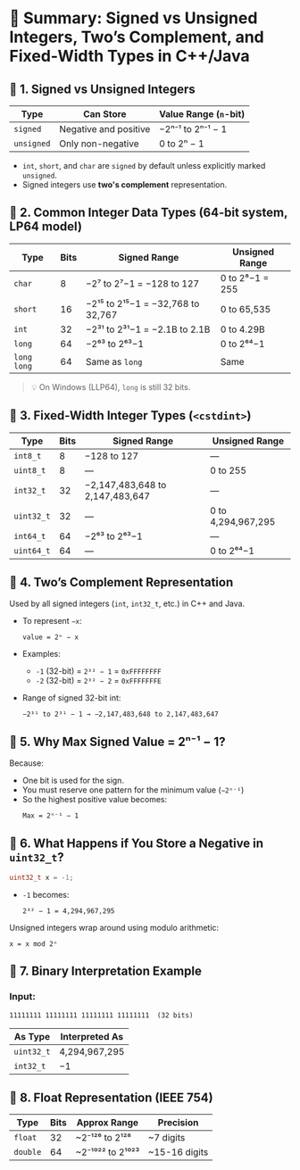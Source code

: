 # 🧠 Summary: Signed vs Unsigned Integers, Two’s Complement, and Fixed-Width Types in C++/Java

## 🔹 1. Signed vs Unsigned Integers

| Type       | Can Store             | Value Range (`n`-bit)           |
|------------|------------------------|----------------------------------|
| `signed`   | Negative and positive  | −2ⁿ⁻¹ to 2ⁿ⁻¹ − 1               |
| `unsigned` | Only non-negative      | 0 to 2ⁿ − 1                      |

- `int`, `short`, and `char` are `signed` by default unless explicitly marked `unsigned`.
- Signed integers use **two's complement** representation.

## 🔹 2. Common Integer Data Types (64-bit system, LP64 model)

| Type         | Bits | Signed Range                    | Unsigned Range             |
|--------------|------|----------------------------------|----------------------------|
| `char`       | 8    | −2⁷ to 2⁷−1 = −128 to 127        | 0 to 2⁸−1 = 255            |
| `short`      | 16   | −2¹⁵ to 2¹⁵−1 = −32,768 to 32,767| 0 to 65,535                |
| `int`        | 32   | −2³¹ to 2³¹−1 = −2.1B to 2.1B    | 0 to 4.29B                 |
| `long`       | 64   | −2⁶³ to 2⁶³−1                    | 0 to 2⁶⁴−1                 |
| `long long`  | 64   | Same as `long`                  | Same                       |

> 💡 On Windows (LLP64), `long` is still 32 bits.

## 🔹 3. Fixed-Width Integer Types (`<cstdint>`)

| Type       | Bits | Signed Range                    | Unsigned Range             |
|------------|------|----------------------------------|----------------------------|
| `int8_t`   | 8    | −128 to 127                     | —                          |
| `uint8_t`  | 8    | —                               | 0 to 255                   |
| `int32_t`  | 32   | −2,147,483,648 to 2,147,483,647 | —                          |
| `uint32_t` | 32   | —                               | 0 to 4,294,967,295         |
| `int64_t`  | 64   | −2⁶³ to 2⁶³−1                   | —                          |
| `uint64_t` | 64   | —                               | 0 to 2⁶⁴−1                 |

## 🔹 4. Two’s Complement Representation

Used by all signed integers (`int`, `int32_t`, etc.) in C++ and Java.

- To represent `−x`:
  ```
  value = 2ⁿ − x
  ```

- Examples:
  - `-1` (32-bit) = `2³² − 1` = `0xFFFFFFFF`
  - `-2` (32-bit) = `2³² − 2` = `0xFFFFFFFE`

- Range of signed 32-bit int:
  ```
  −2³¹ to 2³¹ − 1 → −2,147,483,648 to 2,147,483,647
  ```

## 🔹 5. Why Max Signed Value = 2ⁿ⁻¹ − 1?

Because:
- One bit is used for the sign.
- You must reserve one pattern for the minimum value (`−2ⁿ⁻¹`)
- So the highest positive value becomes:
  ```
  Max = 2ⁿ⁻¹ − 1
  ```

## 🔹 6. What Happens if You Store a Negative in `uint32_t`?

```cpp
uint32_t x = -1;
```

- `-1` becomes:
  ```
  2³² − 1 = 4,294,967,295
  ```

Unsigned integers wrap around using modulo arithmetic:
```
x = x mod 2ⁿ
```

## 🔹 7. Binary Interpretation Example

### Input:
```
11111111 11111111 11111111 11111111  (32 bits)
```

| As Type      | Interpreted As         |
|--------------|------------------------|
| `uint32_t`   | 4,294,967,295          |
| `int32_t`    | −1                     |

## 🔹 8. Float Representation (IEEE 754)

| Type     | Bits | Approx Range             | Precision       |
|----------|------|--------------------------|-----------------|
| `float`  | 32   | ~2⁻¹²⁶ to 2¹²⁸            | ~7 digits       |
| `double` | 64   | ~2⁻¹⁰²² to 2¹⁰²³          | ~15-16 digits   |
